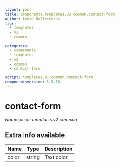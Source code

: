 ```yaml
---
layout: post
title: components.templates.v2.common.contact-form
author: David Ballesteros
tags:
  - templates
  - v2
  - common

categories:
  - components
  - templates
  - v2
  - common
  - contact-form

script: templates.v2.common.contact-form
componentsversion: 5.3.10
---
```

# contact-form

*Namespace: templates.v2.common*

## Extra Info available

| Name | Type | Description |
| --- | --- | --- |
| color | string | Text color |